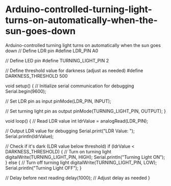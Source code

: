 # Arduino-controlled-turning-light-turns-on-automatically-when-the-sun-goes-down
Arduino-controlled turning light turns on automatically when the sun goes down
// Define LDR pin
#define LDR_PIN A0

// Define LED pin
#define TURNING_LIGHT_PIN 2

// Define threshold value for darkness (adjust as needed)
#define DARKNESS_THRESHOLD 500

void setup() {
  // Initialize serial communication for debugging
  Serial.begin(9600);
  
  // Set LDR pin as input
  pinMode(LDR_PIN, INPUT);
  
  // Set turning light pin as output
  pinMode(TURNING_LIGHT_PIN, OUTPUT);
}

void loop() {
  // Read LDR value
  int ldrValue = analogRead(LDR_PIN);
  
  // Output LDR value for debugging
  Serial.print("LDR Value: ");
  Serial.println(ldrValue);
  
  // Check if it's dark (LDR value below threshold)
  if (ldrValue < DARKNESS_THRESHOLD) {
    // Turn on turning light
    digitalWrite(TURNING_LIGHT_PIN, HIGH);
    Serial.println("Turning Light ON");
  } else {
    // Turn off turning light
    digitalWrite(TURNING_LIGHT_PIN, LOW);
    Serial.println("Turning Light OFF");
  }
  
  // Delay before next reading
  delay(1000); // Adjust delay as needed
}


